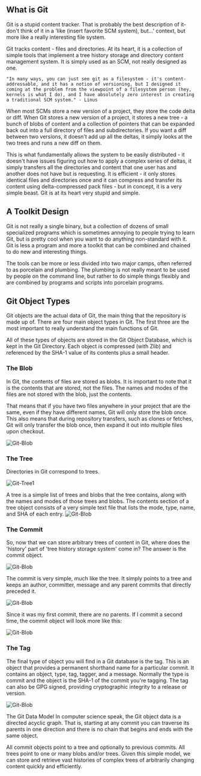 ## What is Git
Git is a stupid content tracker. That is probably the best description of it- don't think of it in a 'like (insert favorite SCM system), but...' context, but more like a really interesting file system.

Git tracks content - files and directories. At its heart, it is a collection of simple tools that implement a tree history storage and directory content management system. It is simply used as an SCM, not really designed as one.

`"In many ways, you can just see git as a filesystem - it's content-addressable, and it has a notion of versioning, but I designed it coming at the problem from the viewpoint of a filesystem person (hey, kernels is what I do), and I have absolutely zero interest in creating a traditional SCM system." - Linus`

When most SCMs store a new version of a project, they store the code delta or diff. When Git stores a new version of a project, it stores a new tree - a bunch of blobs of content and a collection of pointers that can be expanded back out into a full directory of files and subdirectories. If you want a diff between two versions, it doesn't add up all the deltas, it simply looks at the two trees and runs a new diff on them. 

This is what fundamentally allows the system to be easily distributed  - it doesn't have issues figuring out how to apply a complex series of deltas, it simply transfers all the directories and content that one user has and another does not have but is requesting. It is efficient - it only stores identical files and directories once and it can compress and transfer its content using delta-compressed pack files - but in concept, it is a very simple beast. Git is at its heart very stupid and simple.



## A Toolkit Design
Git is not really a single binary, but a collection of dozens of small specialized programs which is sometimes annoying to people trying to learn Git, but is pretty cool when you want to do anything non-standard with it. Git is less a program and more a toolkit that can be combined and chained to do new and interesting things.

The tools can be more or less divided into two major camps, often referred to as porcelain and plumbing. The plumbing is not really meant to be used by people on the command line, but rather to do simple things flexibly and are combined by programs and scripts into porcelain programs. 

## Git Object Types
Git objects are the actual data of Git, the main thing that the repository is made up of. There are four main object types in Git. The first three are the most important to really understand the main functions of Git.

All of these types of objects are stored in the Git Object Database, which is kept in the Git Directory. Each object is compressed (with Zlib) and referenced by the SHA-1 value of its contents plus a small header.

### The Blob
In Git, the contents of files are stored as blobs. It is important to note that it is the contents that are stored, not the files. The names and modes of the files are not stored with the blob, just the contents.

That means that if you have two files anywhere in your project that are the same, even if they have different names, Git will only store the blob once. This also means that during repository transfers, such as clones or fetches, Git will only transfer the blob once, then expand it out into multiple files upon checkout.

![Git-Blob](/ericcodemonkey.github.io/assets/Git-Blob.png)

### The Tree
Directories in Git correspond to trees.

![Git-Tree1](/ericcodemonkey.github.io/assets/images/Git-Tree1.png)

A tree is a simple list of trees and blobs that the tree contains, along with the names and modes of those trees and blobs. The contents section of a tree object consists of a very simple text file that lists the mode, type, name, and SHA of each entry.
![Git-Blob](ericcodemonkey/ericcodemonkey.github.io/docs/assets/images/Git-Tree2.png)



### The Commit
So, now that we can store arbitrary trees of content in Git, where does the 'history' part of  'tree history storage system' come in? The answer is the commit object.

![Git-Blob](ericcodemonkey/ericcodemonkey.github.io/docs/assets/images/Git-Commit1.png)



The commit is very simple, much like the tree. It simply points to a tree and keeps an author, committer, message and any parent commits that directly preceded it.

![Git-Blob](ericcodemonkey/ericcodemonkey.github.io/docs/assets/images/Git-Commit2.png)

Since it was my first commit, there are no parents. If I commit a second time, the commit object will look more like this:

![Git-Blob](ericcodemonkey/ericcodemonkey.github.io/docs/assets/images/Git-Commit3.png)




### The Tag
The final type of object you will find in a Git database is the tag. This is an object that provides a permanent shorthand name for a particular commit. It contains an object, type, tag, tagger, and a message. Normally the type is commit and the object is the SHA-1 of the commit you're tagging. The tag can also be GPG signed, providing cryptographic integrity to a release or version.

![Git-Blob](ericcodemonkey/ericcodemonkey.github.io/docs/assets/images/Git-Tag1.png)



The Git Data Model
In computer science speak, the Git object data is a directed acyclic graph. That is, starting at any commit you can traverse its parents in one direction and there is no chain that begins and ends with the same object.

All commit objects point to a tree and optionally to previous commits. All trees point to one or many blobs and/or trees. Given this simple model, we can store and retrieve vast histories of complex trees of arbitrarily changing content quickly and efficiently.
